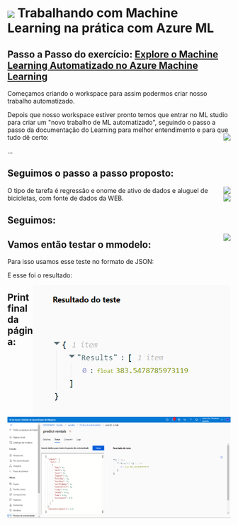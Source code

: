 <h1>
    <a href="https://www.dio.me/">
     <img align="center" width="60px" src="https://hermes.dio.me/tracks/4d998d5c-36c1-497b-8da0-8db465c820eb.png"></a>
    <span> Trabalhando com Machine Learning na prática com Azure ML</span>
</h1>

## Passo a Passo do exercício: [Explore o Machine Learning Automatizado no Azure Machine Learning](https://microsoftlearning.github.io/mslearn-ai-fundamentals/Instructions/Labs/01-machine-learning.html)

Começamos criando o workspace para assim podermos criar nosso trabalho automatizado.

Depois que nosso workspace estiver pronto temos que entrar no ML studio para criar um "novo trabalho de ML automatizado", seguindo o passo a passo da documentação do Learning para melhor entendimento e para que tudo dê certo:
<img align="right" src="https://raw.githubusercontent.com/alexklenio/DIO-Microsoft-Azure-AI-Fundamentals/main/imagens/DP01%20-%20Machine%20Learning/01.png" width=""/> 

...

## Seguimos o passo a passo proposto:
<img align="right" src="https://raw.githubusercontent.com/alexklenio/DIO-Microsoft-Azure-AI-Fundamentals/main/imagens/DP01%20-%20Machine%20Learning/02.png" width=""/> 

O tipo de tarefa é regressão e onome de ativo de dados e aluguel de bicicletas, com fonte de dados da WEB.
<img align="right" src="https://raw.githubusercontent.com/alexklenio/DIO-Microsoft-Azure-AI-Fundamentals/main/imagens/DP01%20-%20Machine%20Learning/03.png" width=""/> 


## Seguimos:
<img align="right" src="https://raw.githubusercontent.com/alexklenio/DIO-Microsoft-Azure-AI-Fundamentals/main/imagens/DP01%20-%20Machine%20Learning/14.png" width=""/> 

## Vamos então testar o mmodelo:

Para isso usamos esse teste no formato de JSON:

<img align="right" src="" width=""/> 

E esse foi o resultado:

<img align="right" src="./Imagens/Desafio 1/resultado.png" width=""/> 

## Print final da página:

<img align="right" src="./Imagens/Desafio 1/final.png" width=""/> 